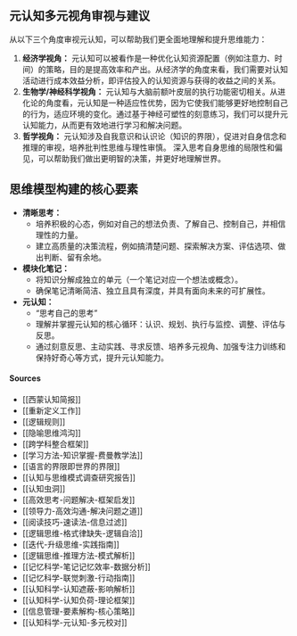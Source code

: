 
## 元认知多元视角审视与建议

从以下三个角度审视元认知，可以帮助我们更全面地理解和提升思维能力：

1. **经济学视角：** 元认知可以被看作是一种优化认知资源配置（例如注意力、时间）的策略，目的是提高效率和产出。从经济学的角度来看，我们需要对认知活动进行成本效益分析，即评估投入的认知资源与获得的收益之间的关系。
2. **生物学/神经科学视角：** 元认知与大脑前额叶皮层的执行功能密切相关。从进化论的角度看，元认知是一种适应性优势，因为它使我们能够更好地控制自己的行为，适应环境的变化。通过基于神经可塑性的刻意练习，我们可以提升元认知能力，从而更有效地进行学习和解决问题。
3. **哲学视角：** 元认知涉及自我意识和认识论（知识的界限），促进对自身信念和推理的审视，培养批判性思维与理性审慎。 深入思考自身思维的局限性和偏见，可以帮助我们做出更明智的决策，并更好地理解世界。

## 思维模型构建的核心要素

* **清晰思考：**
  * 培养积极的心态，例如对自己的想法负责、了解自己、控制自己，并相信理性的力量。
  * 建立高质量的决策流程，例如搞清楚问题、探索解决方案、评估选项、做出判断、留有余地。
* **模块化笔记：**
  * 将知识分解成独立的单元（一个笔记对应一个想法或概念）。
  * 确保笔记清晰简洁、独立且具有深度，并具有面向未来的可扩展性。
* **元认知：**
  * “思考自己的思考”
  * 理解并掌握元认知的核心循环：认识、规划、执行与监控、调整、评估与反思。
  * 通过刻意反思、主动实践、寻求反馈、培养多元视角、加强专注力训练和保持好奇心等方式，提升元认知能力。

#### Sources

* [[西蒙认知简报]]
* [[重新定义工作]]
* [[逻辑规则]]
* [[隐喻思维鸿沟]]
* [[跨学科整合框架]]
* [[学习方法-知识掌握-费曼教学法]]
* [[语言的界限即世界的界限]]
* [[认知与思维模式调查研究报告]]
* [[认知虫洞]]
* [[高效思考-问题解决-框架启发]]
* [[领导力-高效沟通-解决问题之道]]
* [[阅读技巧-速读法-信息过滤]]
* [[逻辑思维-格式律缺失-逻辑自洽]]
* [[迭代-升级思维-实践指南]]
* [[逻辑思维-推理方法-模式解析]]
* [[记忆科学-笔记记忆效率-数据分析]]
* [[记忆科学-联觉刺激-行动指南]]
* [[认知科学-认知遮蔽-影响解析]]
* [[认知科学-认知负荷-理论框架]]
* [[信息管理-要素解构-核心策略]]
* [[认知科学-元认知-多元校对]]
